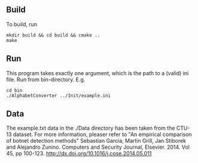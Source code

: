 ## Build

To build, run 

```
mkdir build && cd build && cmake ..
make
```

## Run 

This program takes exactly one argument, which is the path to a (valid) ini file. Run from 
bin-directory. E.g. 

```
cd bin
./AlphabetConverter ../Init/example.ini
```

## Data

The example.txt data in the ./Data directory has been taken from the CTU-13 dataset. For more 
information, pleaser refer to "An empirical comparison of botnet detection methods" Sebastian Garcia, 
Martin Grill, Jan Stiborek and Alejandro Zunino. Computers and Security Journal, 
Elsevier. 2014. Vol 45, pp 100-123. http://dx.doi.org/10.1016/j.cose.2014.05.011 